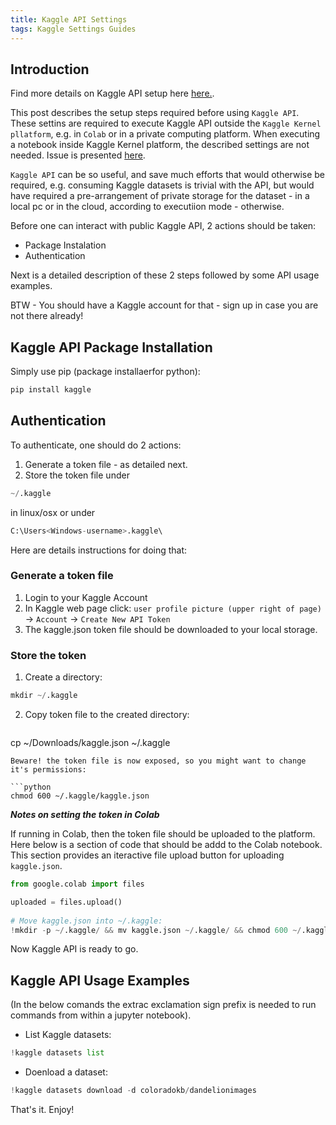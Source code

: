 ```yaml
---
title: Kaggle API Settings
tags: Kaggle Settings Guides
---
```


## Introduction

Find more details on Kaggle API setup here <a target="_blank" href="https://ronen-halevy.github.io/2021/11/15/kaggle-api-settings.html">here.</a>.


This post describes the setup steps required before using `Kaggle API`. These settins are required to execute Kaggle API outside the `Kaggle Kernel pllatform`, e.g. in `Colab` or in a private computing platform. When executing a notebook inside Kaggle Kernel platform, the described settings are not needed. Issue is presented [here](/guides/content/editing-an-existing-page).


`Kaggle API` can be so useful, and save much efforts that would otherwise be required, e.g. consuming Kaggle datasets is trivial with the API, but would have required a pre-arrangement of private storage for the dataset - in a local pc or in the cloud, according to executiion mode - otherwise. 

Before one can interact with public Kaggle API, 2 actions should be taken:
- Package Instalation
- Authentication


Next is a detailed description of these 2 steps followed by some API usage examples. 

BTW - You should have a Kaggle account for that - sign up in case you are not there already!


## Kaggle API Package Installation

Simply use pip (package installaerfor python):

```python
pip install kaggle
```


## Authentication

To authenticate, one should do 2 actions:
1. Generate a token file - as detailed next.
2. Store the token file under
```python
~/.kaggle
```
in linux/osx or under
```python
C:\Users<Windows-username>.kaggle\ 
```

Here are details instructions for doing that:

### Generate a token file

1. Login to your Kaggle Account
2. In Kaggle web page click: `user profile picture (upper right of page)` -> `Account` -> `Create New API Token`
3. The kaggle.json token file should be downloaded to your local storage. 


### Store the token


1. Create a directory:  
  ```python
  mkdir ~/.kaggle
  ```
2. Copy token file to the created directory:
   ```python
  cp ~/Downloads/kaggle.json  ~/.kaggle
  ```
Beware! the token file is now exposed, so you might want to change it's permissions:

```python
chmod 600 ~/.kaggle/kaggle.json
```

***Notes on setting the token in Colab***


If running in Colab, then the token file should be uploaded to the platform. Here below is a section of code that should be addd to the Colab notebook. This section provides an iteractive file upload button for uploading `kaggle.json`.

```python
from google.colab import files

uploaded = files.upload()
  
# Move kaggle.json into ~/.kaggle:
!mkdir -p ~/.kaggle/ && mv kaggle.json ~/.kaggle/ && chmod 600 ~/.kaggle/kaggle.json
```


Now Kaggle API is ready to go.



## Kaggle API Usage Examples

(In the below comands the extrac exclamation sign prefix is needed to run commands from within a jupyter notebook).

- List Kaggle datasets:

```python
!kaggle datasets list
```

- Doenload a dataset:

```python
!kaggle datasets download -d coloradokb/dandelionimages
```



That's it. Enjoy!













